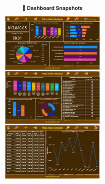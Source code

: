 <h3 align="center">📸 Dashboard Snapshots</h3>
<p align="center">
  <a href="https://your-live-dashboard-link.com">
    <img src="pictures/pizza-1.png" width="300" />
    <img src="pictures/pizza-2.png" width="300" />
    <img src="pictures/pizza-3.png" width="300" />
  </a>
</p>